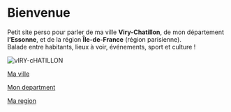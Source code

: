 # Bienvenue 

Petit site perso pour parler de ma ville **Viry-Chatillon**, de mon département **l’Essonne**, et de la région **Île-de-France** (région parisienne).  
Balade entre habitants, lieux à voir, événements, sport et culture !

![vIRY-cHATILLON](https://danielclerc.fr/Ile_de_France/91_Essonne/viry_chatillon/2009_viry_chatillon_002.jpg)


 [Ma ville](ma_ville.md)

 [Mon department](mon_department.md)

 [Ma region](ma_region.md)

 







